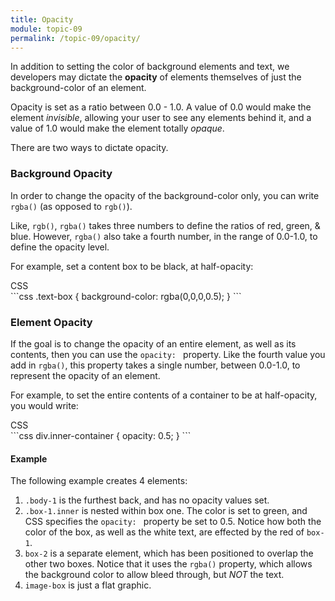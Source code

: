 ```yaml
---
title: Opacity
module: topic-09
permalink: /topic-09/opacity/
---
```


<div class="divider-heading"></div>

In addition to setting the color of background elements and text, we developers may dictate the **opacity** of elements themselves of just the background-color of an element.

Opacity is set as a ratio between 0.0 - 1.0. A value of 0.0 would make the element _invisible_, allowing your user to see any elements behind it, and a value of 1.0 would make the element totally _opaque_.

There are two ways to dictate opacity.


### Background Opacity

In order to change the opacity of the background-color only, you can write `rgba()` (as opposed to `rgb()`).

Like, `rgb()`, `rgba()` takes three numbers to define the ratios of red, green, & blue. However, `rgba()` also take a fourth number, in the range of 0.0-1.0, to define the opacity level.

For example, set a content box to be black, at half-opacity:

<div id="code-heading">CSS</div>
```css
.text-box {
    background-color: rgba(0,0,0,0.5);
}
```

### Element Opacity

If the goal is to change the opacity of an entire element, as well as its contents, then you can use the `opacity: ` property. Like the fourth value you add in `rgba()`, this property takes a single number, between 0.0-1.0, to represent the opacity of an element.

For example, to set the entire contents of a container to be at half-opacity, you would write:

<div class="code-heading">
  <span class="css">CSS</span>
</div>
```css
div.inner-container {
    opacity: 0.5;
}
```

#### Example

The following example creates 4 elements:

1. `.body-1` is the furthest back, and has no opacity values set.
2. `.box-1.inner` is nested within box one. The color is set to green, and CSS specifies the `opacity: ` property be set to 0.5. Notice how both the color of the box, as well as the white text, are effected by the red of `box-1`.
3. `box-2` is a separate element, which has been positioned to overlap the other two boxes. Notice that it uses the `rgba()` property, which allows the background color to allow bleed through, but _NOT_ the text.
4. `image-box` is just a flat graphic.


<div class="codepen-embed">
  <p data-height="600" data-theme-id="30567" data-slug-hash="PoEwVNg" data-default-tab="css,result" data-user="@mart341" data-embed-version="2" data-pen-title="Opacity" class="codepen"></p>
</div>
